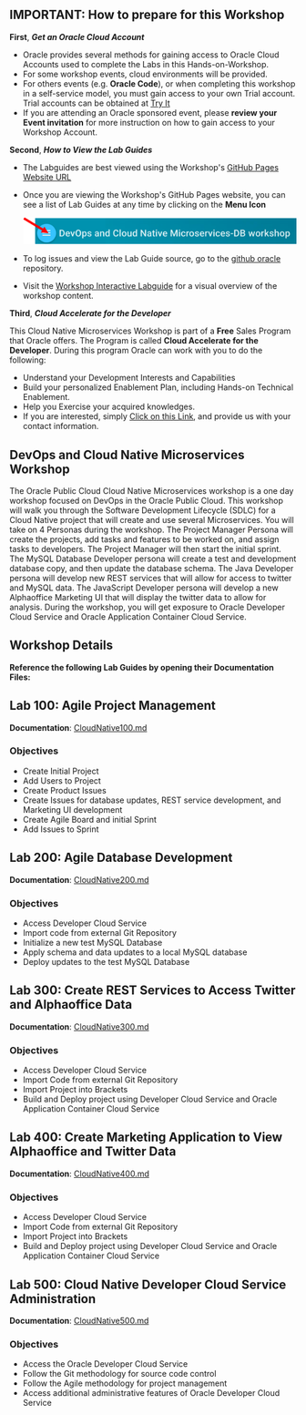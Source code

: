 ## IMPORTANT: How to prepare for this Workshop

**First**, ***Get an Oracle Cloud Account*** 
- Oracle provides several methods for gaining access to Oracle Cloud Accounts used to complete the Labs in this Hands-on-Workshop. 
- For some workshop events, cloud environments will be provided. 
- For others events (e.g. **Oracle Code**), or when completing this workshop in a self-service model, you must gain access to your own Trial account. Trial accounts can be obtained at [Try It](http://cloud.oracle.com/tryit) 
- If you are attending an Oracle sponsored event, please **review your Event invitation** for more instruction on how to gain access to your Workshop Account.

**Second**, ***How to View the Lab Guides***

- The Labguides are best viewed using the Workshop's [GitHub Pages Website URL](https://oracle.github.io/cloud-native-devops-workshop/db-devops/) 

- Once you are viewing the Workshop's GitHub Pages website, you can see a list of Lab Guides at any time by clicking on the **Menu Icon**

    ![](images/WorkshopMenu.png)  

- To log issues and view the Lab Guide source, go to the [github oracle](https://github.com/oracle/cloud-native-devops-workshop/tree/master/db-devops) repository.

- Visit the [Workshop Interactive Labguide](https://launch.oracle.com/?mysql) for a visual overview of the workshop content. 

**Third**, ***Cloud Accelerate for the Developer***

This Cloud Native Microservices Workshop is part of a **Free** Sales Program that Oracle offers. The Program is called **Cloud Accelerate for the Developer**. During this program Oracle can work with you to do the following:

- Understand your Development Interests and Capabilities
- Build your personalized Enablement Plan, including Hands-on Technical Enablement.
- Help you Exercise your acquired knowledges. 
- If you are interested, simply [Click on this Link](https://launch.oracle.com/?developeraccelerate), and provide us with your contact information. 

## DevOps and Cloud Native Microservices Workshop

The Oracle Public Cloud Cloud Native Microservices workshop is a one day workshop focused on DevOps in the Oracle Public Cloud. This workshop will walk you through the Software Development Lifecycle (SDLC) for a Cloud Native project that will create and use several Microservices. You will take on 4 Personas during the workshop. The Project Manager Persona will create the projects, add tasks and features to be worked on, and assign tasks to developers. The Project Manager will then start the initial sprint. The MySQL Database Developer persona will create a test and development database copy, and then update the database schema. The Java Developer persona will develop new REST services that will allow for access to twitter and MySQL data. The JavaScript Developer persona will develop a new Alphaoffice Marketing UI that will display the twitter data to allow for analysis. During the workshop, you will get exposure to Oracle Developer Cloud Service and Oracle Application Container Cloud Service.

## Workshop Details

**Reference the following Lab Guides by opening their Documentation Files:**

## Lab 100: Agile Project Management

**Documentation**: [CloudNative100.md](CloudNative100.md)

### Objectives

- Create Initial Project
- Add Users to Project
- Create Product Issues
- Create Issues for database updates, REST service development, and Marketing UI development
- Create Agile Board and initial Sprint
- Add Issues to Sprint

## Lab 200: Agile Database Development

**Documentation**: [CloudNative200.md](CloudNative200.md)

### Objectives

- Access Developer Cloud Service
- Import code from external Git Repository
- Initialize a new test MySQL Database
- Apply schema and data updates to a local MySQL database
- Deploy updates to the test MySQL Database

## Lab 300: Create REST Services to Access Twitter and Alphaoffice Data

**Documentation**: [CloudNative300.md](CloudNative300.md)

### Objectives

- Access Developer Cloud Service
- Import Code from external Git Repository
- Import Project into Brackets
- Build and Deploy project using Developer Cloud Service and Oracle Application Container Cloud Service

## Lab 400: Create Marketing Application to View Alphaoffice and Twitter Data

**Documentation**: [CloudNative400.md](CloudNative400.md)

### Objectives

- Access Developer Cloud Service
- Import Code from external Git Repository
- Import Project into Brackets
- Build and Deploy project using Developer Cloud Service and Oracle Application Container Cloud Service

## Lab 500: Cloud Native Developer Cloud Service Administration

**Documentation**: [CloudNative500.md](CloudNative500.md)

### Objectives

- Access the Oracle Developer Cloud Service
- Follow the Git methodology for source code control
- Follow the Agile methodology for project management
- Access additional administrative features of Oracle Developer Cloud Service